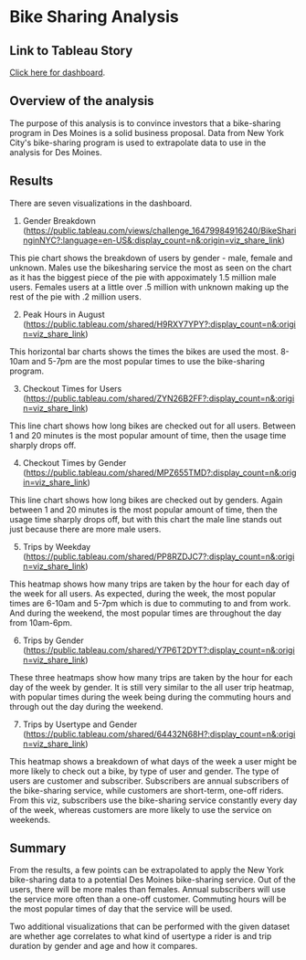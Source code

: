 # Bike Sharing Analysis

## Link to Tableau Story
[Click here for dashboard](https://public.tableau.com/shared/CXZF8YNNB?:display_count=n&:origin=viz_share_link).

## Overview of the analysis
The purpose of this analysis is to convince investors that a bike-sharing program in Des Moines is a solid business proposal. Data from New York City's bike-sharing program is used to extrapolate data to use in the analysis for Des Moines. 

## Results
There are seven visualizations in the dashboard. 

1. Gender Breakdown (https://public.tableau.com/views/challenge_16479984916240/BikeSharinginNYC?:language=en-US&:display_count=n&:origin=viz_share_link)

This pie chart shows the breakdown of users by gender - male, female and unknown. Males use the bikesharing service the most as seen on the chart as it has the biggest piece of the pie with appoximately 1.5 million male users. Females users at a little over .5 million with unknown making up the rest of the pie with .2 million users. 

2. Peak Hours in August (https://public.tableau.com/shared/H9RXY7YPY?:display_count=n&:origin=viz_share_link)

This horizontal bar charts shows the times the bikes are used the most. 8-10am and 5-7pm are the most popular times to use the bike-sharing program.

3. Checkout Times for Users (https://public.tableau.com/shared/ZYN26B2FF?:display_count=n&:origin=viz_share_link)

This line chart shows how long bikes are checked out for all users. Between 1 and 20 minutes is the most popular amount of time, then the usage time sharply drops off.  

4. Checkout Times by Gender (https://public.tableau.com/shared/MPZ655TMD?:display_count=n&:origin=viz_share_link)

This line chart shows how long bikes are checked out by genders. Again between 1 and 20 minutes is the most popular amount of time, then the usage time sharply drops off, but with this chart the male line stands out just because there are more male users.  

5. Trips by Weekday (https://public.tableau.com/shared/PP8RZDJC7?:display_count=n&:origin=viz_share_link)

This heatmap shows how many trips are taken by the hour for each day of the week for all users. As expected, during the week, the most popular times are 6-10am and 5-7pm which is due to commuting to and from work. And during the weekend, the most popular times are throughout the day from 10am-6pm. 

6. Trips by Gender (https://public.tableau.com/shared/Y7P6T2DYT?:display_count=n&:origin=viz_share_link)

These three heatmaps show how many trips are taken by the hour for each day of the week by gender. It is still very similar to the all user trip heatmap, with popular times during the week being during the commuting hours and through out the day during the weekend. 

7. Trips by Usertype and Gender (https://public.tableau.com/shared/64432N68H?:display_count=n&:origin=viz_share_link)

This heatmap shows a  breakdown of what days of the week a user might be more likely to check out a bike, by type of user and gender. The type of users are customer and subscriber. Subscribers are annual subscribers of the bike-sharing service, while customers are short-term, one-off riders. From this viz, subscribers use the bike-sharing service constantly every day of the week, whereas customers are more likely to use the service on weekends. 

## Summary

From the results, a few points can be extrapolated to apply the New York bike-sharing data to a potential Des Moines bike-sharing service. Out of the users, there will be more males than females. Annual subscribers will use the service more often than a one-off customer. Commuting hours will be the most popular times of day that the service will be used.

Two additional visualizations that can be performed with the given dataset are whether age correlates to what kind of usertype a rider is and trip duration by gender and age and how it compares. 

